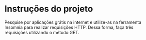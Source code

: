 # Instruções do projeto
Pesquise por aplicações grátis na internet e utilize-as na ferramenta Insomnia para realizar requisições HTTP.
Dessa forma, faça três requisições utilizando o método GET.